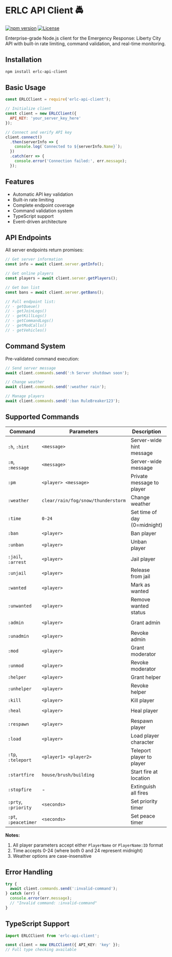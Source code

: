 # ERLC API Client 🚔

[![npm version](https://img.shields.io/npm/v/erlc-api-client)](https://www.npmjs.com/package/erlc-api-client)
[![License](https://img.shields.io/badge/License-MIT%20with%20Restrictions-blue)](LICENSE.md)

Enterprise-grade Node.js client for the Emergency Response: Liberty City API with built-in rate limiting, command validation, and real-time monitoring.

## Installation

```bash
npm install erlc-api-client
```
## Basic Usage
```js
const ERLCClient = require('erlc-api-client');

// Initialize client
const client = new ERLCClient({
  API_KEY: 'your_server_key_here'
});

// Connect and verify API key
client.connect()
  .then(serverInfo => {
    console.log(`Connected to ${serverInfo.Name}`);
  })
  .catch(err => {
    console.error('Connection failed:', err.message);
  });
```
## Features
- Automatic API key validation
- Built-in rate limiting
- Complete endpoint coverage
- Command validation system
- TypeScript support
- Event-driven architecture

## API Endpoints
All server endpoints return promises:
```js
// Get server information
const info = await client.server.getInfo();

// Get online players
const players = await client.server.getPlayers(); 

// Get ban list
const bans = await client.server.getBans();

// Full endpoint list:
// - getQueue()
// - getJoinLogs() 
// - getKillLogs()
// - getCommandLogs()
// - getModCalls()
// - getVehicles()
```

## Command System
Pre-validated command execution:
```js
// Send server message
await client.commands.send(':h Server shutdown soon');

// Change weather
await client.commands.send(':weather rain');

// Manage players
await client.commands.send(':ban RuleBreaker123');
```

## Supported Commands

| Command               | Parameters                     | Description                          | Example                     |
|-----------------------|--------------------------------|--------------------------------------|-----------------------------|
| `:h`, `:hint`        | `<message>`                   | Server-wide hint message             | `:h Server restarting soon` |
| `:m`, `:message`     | `<message>`                   | Server-wide message                  | `:m Important update`       |
| `:pm`                | `<player> <message>`          | Private message to player            | `:pm Player1 Hello!`        |
| `:weather`           | `clear/rain/fog/snow/thunderstorm` | Change weather                  | `:weather snow`             |
| `:time`              | `0-24`                        | Set time of day (0=midnight)         | `:time 18`                  |
| `:ban`               | `<player>`                    | Ban player                           | `:ban RuleBreaker`          |
| `:unban`             | `<player>`                    | Unban player                         | `:unban ReformedPlayer`     |
| `:jail`, `:arrest`   | `<player>`                    | Jail player                          | `:jail Suspect`             |
| `:unjail`            | `<player>`                    | Release from jail                    | `:unjail Player`            |
| `:wanted`            | `<player>`                    | Mark as wanted                       | `:wanted Criminal`          |
| `:unwanted`          | `<player>`                    | Remove wanted status                 | `:unwanted Player`          |
| `:admin`             | `<player>`                    | Grant admin                          | `:admin TrustedPlayer`      |
| `:unadmin`           | `<player>`                    | Revoke admin                         | `:unadmin Player`           |
| `:mod`               | `<player>`                    | Grant moderator                      | `:mod ResponsiblePlayer`    |
| `:unmod`             | `<player>`                    | Revoke moderator                     | `:unmod Player`             |
| `:helper`            | `<player>`                    | Grant helper                         | `:helper NewPlayer`         |
| `:unhelper`          | `<player>`                    | Revoke helper                        | `:unhelper Player`          |
| `:kill`              | `<player>`                    | Kill player                          | `:kill Player`              |
| `:heal`              | `<player>`                    | Heal player                          | `:heal InjuredPlayer`       |
| `:respawn`           | `<player>`                    | Respawn player                       | `:respawn Player`           |
| `:load`              | `<player>`                    | Load player character                | `:load Player`              |
| `:tp`, `:teleport`   | `<player1> <player2>`         | Teleport player to player            | `:tp Player1 Player2`       |
| `:startfire`         | `house/brush/building`        | Start fire at location               | `:startfire house`          |
| `:stopfire`          | -                             | Extinguish all fires                 | `:stopfire`                 |
| `:prty`, `:priority` | `<seconds>`                   | Set priority timer                   | `:prty 300`                 |
| `:pt`, `:peacetimer` | `<seconds>`                   | Set peace timer                      | `:pt 600`                   |

**Notes:**
1. All player parameters accept either `PlayerName` or `PlayerName:ID` format
2. Time accepts 0-24 (where both 0 and 24 represent midnight)
3. Weather options are case-insensitive

## Error Handling
```js
try {
  await client.commands.send(':invalid-command');
} catch (err) {
  console.error(err.message); 
  // "Invalid command: :invalid-command"
}
```
## TypeScript Support
```ts
import ERLCClient from 'erlc-api-client';

const client = new ERLCClient({ API_KEY: 'key' });
// Full type checking available
```
